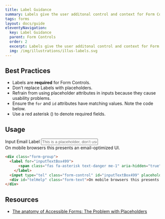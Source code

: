 ```yaml
---
title: Label Guidance
summary: Labels give the user additonal control and context for Form Controls.
tags: forms
layout: docs/guide
eleventyNavigation:
  key: Label Guidance
  parent: Form Controls
  order: 2
  excerpt: Labels give the user additonal control and context for Form Controls.
  img: /img/illustrations/illus-labels.svg
---
```

    
## Best Practices

- Labels are **required** for Form Controls.
- Don’t replace Labels with placeholders.
- Refrain from using placeholder attributes in inputs because they cause usability problems.
- Ensure the `for` and `id` attributes have matching values. Note the code below.
- Use a red asterisk (<span class="fas fa-asterisk text-danger" aria-hidden="true"></span>) to denote required fields.

## Usage

<div class="form-group">
  <label for="inputTextBox499">
    <span class="fas fa-asterisk text-danger me-1" aria-hidden="true"></span>Input Email Label
  </label>
  <input type="tel" class="form-control" id="inputTextBox499" placeholder="This is a placeholder, don’t use.">
  <div id="telHelp" class="form-text">On mobile browsers this presents an email-optimized UI.</div>
</div>

```html
<div class="form-group">
  <label for="inputTextBox499">
      <span class="fas fa-asterisk text-danger me-1" aria-hidden="true"></span>Input Email Label
    </label>
  <input type="tel" class="form-control" id="inputTextBox499" placeholder="This is a placeholder, don’t use.">
  <div id="telHelp" class="form-text">On mobile browsers this presents an email-optimized UI.</div>
</div>
```

## Resources

- <a href="https://www.deque.com/blog/accessible-forms-the-problem-with-placeholders/" target="_blank">The anatomy of Accessible Forms: The Problem with Placeholders</a>

